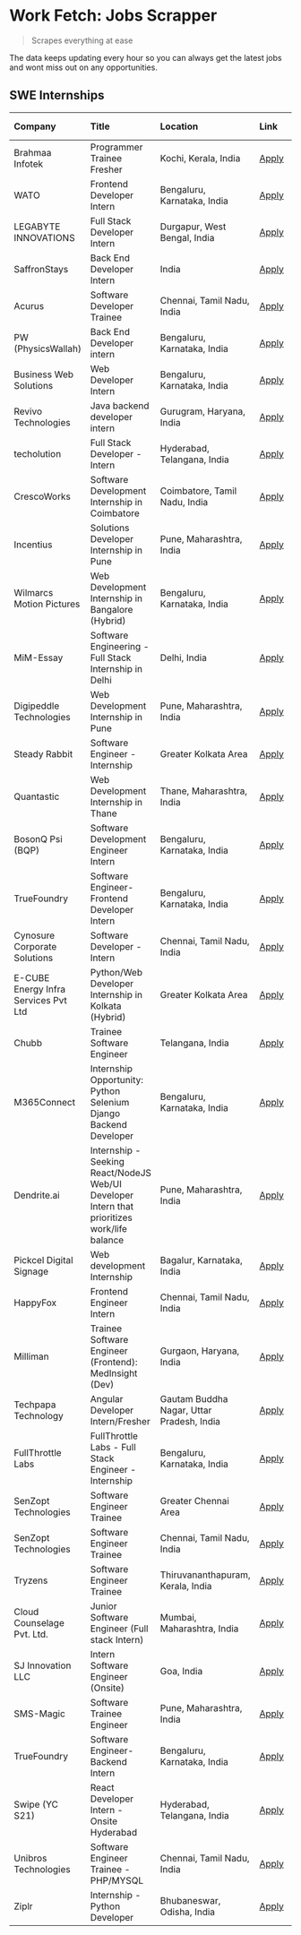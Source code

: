 # Work Fetch: Jobs Scrapper
> Scrapes everything at ease

The data keeps updating every hour so you can always get the latest jobs and wont miss out on any opportunities.

## SWE Internships
<!--START_SECTION:workfetch-->
| Company                              | Title                                                                                        | Location                                  | Link                                                                                                                                                                                                                                                                                                        | Date Posted   |
|:-------------------------------------|:---------------------------------------------------------------------------------------------|:------------------------------------------|:------------------------------------------------------------------------------------------------------------------------------------------------------------------------------------------------------------------------------------------------------------------------------------------------------------|:--------------|
| Brahmaa Infotek                      | Programmer Trainee  Fresher                                                                  | Kochi, Kerala, India                      | [Apply](https://in.linkedin.com/jobs/view/programmer-trainee-fresher-at-brahmaa-infotek-3909034284?position=44&pageNum=0&refId=jyNtg9TgqAYPiWJrHXpmCg%3D%3D&trackingId=QXcMkRRyjWS4KcYPf3jiFQ%3D%3D&trk=public_jobs_jserp-result_search-card)                                                               | 2024-04-25    |
| WATO                                 | Frontend Developer Intern                                                                    | Bengaluru, Karnataka, India               | [Apply](https://in.linkedin.com/jobs/view/frontend-developer-intern-at-wato-3880100342?position=36&pageNum=0&refId=jyNtg9TgqAYPiWJrHXpmCg%3D%3D&trackingId=PSDcuh4rwf0boA6mN%2BS9Ew%3D%3D&trk=public_jobs_jserp-result_search-card)                                                                         | 2024-04-24    |
| LEGABYTE INNOVATIONS                 | Full Stack Developer Intern                                                                  | Durgapur, West Bengal, India              | [Apply](https://in.linkedin.com/jobs/view/full-stack-developer-intern-at-legabyte-innovations-3909242720?position=57&pageNum=0&refId=jyNtg9TgqAYPiWJrHXpmCg%3D%3D&trackingId=b5SK6mi3r52JA6cuA4VXuQ%3D%3D&trk=public_jobs_jserp-result_search-card)                                                         | 2024-04-24    |
| SaffronStays                         | Back End Developer Intern                                                                    | India                                     | [Apply](https://in.linkedin.com/jobs/view/back-end-developer-intern-at-saffronstays-3904615385?position=10&pageNum=0&refId=jyNtg9TgqAYPiWJrHXpmCg%3D%3D&trackingId=6FWrc6vTHWce8E5wJTKwcA%3D%3D&trk=public_jobs_jserp-result_search-card)                                                                   | 2024-04-23    |
| Acurus                               | Software Developer Trainee                                                                   | Chennai, Tamil Nadu, India                | [Apply](https://in.linkedin.com/jobs/view/software-developer-trainee-at-acurus-3907363844?position=23&pageNum=0&refId=jyNtg9TgqAYPiWJrHXpmCg%3D%3D&trackingId=sTL%2Bja4gWds8EfVke9G6zg%3D%3D&trk=public_jobs_jserp-result_search-card)                                                                      | 2024-04-23    |
| PW (PhysicsWallah)                   | Back End Developer intern                                                                    | Bengaluru, Karnataka, India               | [Apply](https://in.linkedin.com/jobs/view/back-end-developer-intern-at-pw-physicswallah-3907293630?position=22&pageNum=0&refId=jyNtg9TgqAYPiWJrHXpmCg%3D%3D&trackingId=4y4UiqOOG2VooavbYjlBNQ%3D%3D&trk=public_jobs_jserp-result_search-card)                                                               | 2024-04-22    |
| Business Web Solutions               | Web Developer Intern                                                                         | Bengaluru, Karnataka, India               | [Apply](https://in.linkedin.com/jobs/view/web-developer-intern-at-business-web-solutions-3906717928?position=16&pageNum=0&refId=jyNtg9TgqAYPiWJrHXpmCg%3D%3D&trackingId=C1J%2FY5UdgNfEif5jcii7%2FA%3D%3D&trk=public_jobs_jserp-result_search-card)                                                          | 2024-04-20    |
| Revivo Technologies                  | Java backend developer intern                                                                | Gurugram, Haryana, India                  | [Apply](https://in.linkedin.com/jobs/view/java-backend-developer-intern-at-revivo-technologies-3906034446?position=25&pageNum=0&refId=jyNtg9TgqAYPiWJrHXpmCg%3D%3D&trackingId=VMNdrvfz3x5Y51tAyLVjWQ%3D%3D&trk=public_jobs_jserp-result_search-card)                                                        | 2024-04-19    |
| techolution                          | Full Stack Developer - Intern                                                                | Hyderabad, Telangana, India               | [Apply](https://in.linkedin.com/jobs/view/full-stack-developer-intern-at-techolution-3904814977?position=26&pageNum=0&refId=jyNtg9TgqAYPiWJrHXpmCg%3D%3D&trackingId=eTMh8KSFadMAlsa%2B8R4htA%3D%3D&trk=public_jobs_jserp-result_search-card)                                                                | 2024-04-18    |
| CrescoWorks                          | Software Development Internship in Coimbatore                                                | Coimbatore, Tamil Nadu, India             | [Apply](https://in.linkedin.com/jobs/view/software-development-internship-in-coimbatore-at-crescoworks-3904327953?position=6&pageNum=0&refId=jyNtg9TgqAYPiWJrHXpmCg%3D%3D&trackingId=ocw1F4KQLpSXgh0HMj2wZg%3D%3D&trk=public_jobs_jserp-result_search-card)                                                 | 2024-04-17    |
| Incentius                            | Solutions Developer Internship in Pune                                                       | Pune, Maharashtra, India                  | [Apply](https://in.linkedin.com/jobs/view/solutions-developer-internship-in-pune-at-incentius-3904329499?position=14&pageNum=0&refId=jyNtg9TgqAYPiWJrHXpmCg%3D%3D&trackingId=bEuR1g2wJHCfNug%2FdCf7cg%3D%3D&trk=public_jobs_jserp-result_search-card)                                                       | 2024-04-17    |
| Wilmarcs Motion Pictures             | Web Development Internship in Bangalore (Hybrid)                                             | Bengaluru, Karnataka, India               | [Apply](https://in.linkedin.com/jobs/view/web-development-internship-in-bangalore-hybrid-at-wilmarcs-motion-pictures-3904333111?position=31&pageNum=0&refId=jyNtg9TgqAYPiWJrHXpmCg%3D%3D&trackingId=o2sqEJ%2BptmGsOY5wDckS2g%3D%3D&trk=public_jobs_jserp-result_search-card)                                | 2024-04-17    |
| MiM-Essay                            | Software Engineering - Full Stack Internship in Delhi                                        | Delhi, India                              | [Apply](https://in.linkedin.com/jobs/view/software-engineering-full-stack-internship-in-delhi-at-mim-essay-3901647332?position=18&pageNum=0&refId=jyNtg9TgqAYPiWJrHXpmCg%3D%3D&trackingId=IaFN2xiWBaYFP%2FrvFonF1g%3D%3D&trk=public_jobs_jserp-result_search-card)                                          | 2024-04-15    |
| Digipeddle Technologies              | Web Development Internship in Pune                                                           | Pune, Maharashtra, India                  | [Apply](https://in.linkedin.com/jobs/view/web-development-internship-in-pune-at-digipeddle-technologies-3898605884?position=32&pageNum=0&refId=jyNtg9TgqAYPiWJrHXpmCg%3D%3D&trackingId=JrCUSC4oCRQUk3PP33ZSfA%3D%3D&trk=public_jobs_jserp-result_search-card)                                               | 2024-04-13    |
| Steady Rabbit                        | Software Engineer - Internship                                                               | Greater Kolkata Area                      | [Apply](https://in.linkedin.com/jobs/view/software-engineer-internship-at-steady-rabbit-3885171077?position=5&pageNum=0&refId=jyNtg9TgqAYPiWJrHXpmCg%3D%3D&trackingId=FyiXhipbeyFJQ70EKp3v5g%3D%3D&trk=public_jobs_jserp-result_search-card)                                                                | 2024-04-08    |
| Quantastic                           | Web Development Internship in Thane                                                          | Thane, Maharashtra, India                 | [Apply](https://in.linkedin.com/jobs/view/web-development-internship-in-thane-at-quantastic-3888221292?position=51&pageNum=0&refId=jyNtg9TgqAYPiWJrHXpmCg%3D%3D&trackingId=OQ9%2B82jgm2MDY31Xq9aypw%3D%3D&trk=public_jobs_jserp-result_search-card)                                                         | 2024-04-08    |
| BosonQ Psi (BQP)                     | Software Development Engineer Intern                                                         | Bengaluru, Karnataka, India               | [Apply](https://in.linkedin.com/jobs/view/software-development-engineer-intern-at-bosonq-psi-bqp-3888328596?position=21&pageNum=0&refId=jyNtg9TgqAYPiWJrHXpmCg%3D%3D&trackingId=cro9eoz9mH5S17zPnD8dZw%3D%3D&trk=public_jobs_jserp-result_search-card)                                                      | 2024-04-06    |
| TrueFoundry                          | Software Engineer- Frontend Developer Intern                                                 | Bengaluru, Karnataka, India               | [Apply](https://in.linkedin.com/jobs/view/software-engineer-frontend-developer-intern-at-truefoundry-3887320206?position=12&pageNum=0&refId=jyNtg9TgqAYPiWJrHXpmCg%3D%3D&trackingId=Vf0nsb2y7NeS0lBQC8kwVQ%3D%3D&trk=public_jobs_jserp-result_search-card)                                                  | 2024-04-05    |
| Cynosure Corporate Solutions         | Software Developer -Intern                                                                   | Chennai, Tamil Nadu, India                | [Apply](https://in.linkedin.com/jobs/view/software-developer-intern-at-cynosure-corporate-solutions-3884767755?position=15&pageNum=0&refId=jyNtg9TgqAYPiWJrHXpmCg%3D%3D&trackingId=B%2BLaou4d9ayzACXecJMQLA%3D%3D&trk=public_jobs_jserp-result_search-card)                                                 | 2024-04-04    |
| E-CUBE Energy Infra Services Pvt Ltd | Python/Web Developer Internship in Kolkata (Hybrid)                                          | Greater Kolkata Area                      | [Apply](https://in.linkedin.com/jobs/view/python-web-developer-internship-in-kolkata-hybrid-at-e-cube-energy-infra-services-pvt-ltd-3882160442?position=7&pageNum=0&refId=jyNtg9TgqAYPiWJrHXpmCg%3D%3D&trackingId=qnGZL5Uer8uhtWQhRcu5mw%3D%3D&trk=public_jobs_jserp-result_search-card)                    | 2024-04-02    |
| Chubb                                | Trainee Software Engineer                                                                    | Telangana, India                          | [Apply](https://in.linkedin.com/jobs/view/trainee-software-engineer-at-chubb-3909641440?position=4&pageNum=0&refId=jyNtg9TgqAYPiWJrHXpmCg%3D%3D&trackingId=3sLI7aCCaGT%2BotB%2FYGJIOg%3D%3D&trk=public_jobs_jserp-result_search-card)                                                                       | 2024-03-30    |
| M365Connect                          | Internship Opportunity: Python Selenium Django Backend Developer                             | Bengaluru, Karnataka, India               | [Apply](https://in.linkedin.com/jobs/view/internship-opportunity-python-selenium-django-backend-developer-at-m365connect-3868219387?position=60&pageNum=0&refId=jyNtg9TgqAYPiWJrHXpmCg%3D%3D&trackingId=9ivgPirpxgYSxUG8jTGKeA%3D%3D&trk=public_jobs_jserp-result_search-card)                              | 2024-03-24    |
| Dendrite.ai                          | Internship - Seeking React/NodeJS Web/UI Developer Intern that prioritizes work/life balance | Pune, Maharashtra, India                  | [Apply](https://in.linkedin.com/jobs/view/internship-seeking-react-nodejs-web-ui-developer-intern-that-prioritizes-work-life-balance-at-dendrite-ai-3853583200?position=30&pageNum=0&refId=jyNtg9TgqAYPiWJrHXpmCg%3D%3D&trackingId=uAkSLT%2BmODHCHGAwxbMCCg%3D%3D&trk=public_jobs_jserp-result_search-card) | 2024-03-12    |
| Pickcel Digital Signage              | Web development Internship                                                                   | Bagalur, Karnataka, India                 | [Apply](https://in.linkedin.com/jobs/view/web-development-internship-at-pickcel-digital-signage-3849506118?position=49&pageNum=0&refId=jyNtg9TgqAYPiWJrHXpmCg%3D%3D&trackingId=NftoIG6ZNKMSaSHhi2WQwQ%3D%3D&trk=public_jobs_jserp-result_search-card)                                                       | 2024-03-08    |
| HappyFox                             | Frontend Engineer Intern                                                                     | Chennai, Tamil Nadu, India                | [Apply](https://in.linkedin.com/jobs/view/frontend-engineer-intern-at-happyfox-3848357951?position=47&pageNum=0&refId=jyNtg9TgqAYPiWJrHXpmCg%3D%3D&trackingId=EVKxwnlRhnGZBGxdYaEnUg%3D%3D&trk=public_jobs_jserp-result_search-card)                                                                        | 2024-03-07    |
| Milliman                             | Trainee Software Engineer (Frontend): MedInsight (Dev)                                       | Gurgaon, Haryana, India                   | [Apply](https://in.linkedin.com/jobs/view/trainee-software-engineer-frontend-medinsight-dev-at-milliman-3792874280?position=9&pageNum=0&refId=jyNtg9TgqAYPiWJrHXpmCg%3D%3D&trackingId=%2BU5PugOkIdBLaTIRkK5hXA%3D%3D&trk=public_jobs_jserp-result_search-card)                                              | 2024-03-01    |
| Techpapa Technology                  | Angular Developer Intern/Fresher                                                             | Gautam Buddha Nagar, Uttar Pradesh, India | [Apply](https://in.linkedin.com/jobs/view/angular-developer-intern-fresher-at-techpapa-technology-3834305862?position=53&pageNum=0&refId=jyNtg9TgqAYPiWJrHXpmCg%3D%3D&trackingId=kLL6Toja7vumTXD1%2Bipp2Q%3D%3D&trk=public_jobs_jserp-result_search-card)                                                   | 2024-02-20    |
| FullThrottle Labs                    | FullThrottle Labs - Full Stack Engineer - Internship                                         | Bengaluru, Karnataka, India               | [Apply](https://in.linkedin.com/jobs/view/fullthrottle-labs-full-stack-engineer-internship-at-fullthrottle-labs-3829636016?position=50&pageNum=0&refId=jyNtg9TgqAYPiWJrHXpmCg%3D%3D&trackingId=mepeSnSReqQ5ktI2b%2BPbdQ%3D%3D&trk=public_jobs_jserp-result_search-card)                                     | 2024-02-17    |
| SenZopt Technologies                 | Software Engineer Trainee                                                                    | Greater Chennai Area                      | [Apply](https://in.linkedin.com/jobs/view/software-engineer-trainee-at-senzopt-technologies-3827688781?position=29&pageNum=0&refId=jyNtg9TgqAYPiWJrHXpmCg%3D%3D&trackingId=bOiJtX28JalNdBdVc%2BtMqw%3D%3D&trk=public_jobs_jserp-result_search-card)                                                         | 2024-02-12    |
| SenZopt Technologies                 | Software Engineer Trainee                                                                    | Chennai, Tamil Nadu, India                | [Apply](https://in.linkedin.com/jobs/view/software-engineer-trainee-at-senzopt-technologies-3827686880?position=46&pageNum=0&refId=jyNtg9TgqAYPiWJrHXpmCg%3D%3D&trackingId=gJlxtk3%2F6ZqqRp0DNukgYg%3D%3D&trk=public_jobs_jserp-result_search-card)                                                         | 2024-02-12    |
| Tryzens                              | Software Engineer Trainee                                                                    | Thiruvananthapuram, Kerala, India         | [Apply](https://in.linkedin.com/jobs/view/software-engineer-trainee-at-tryzens-3809363491?position=34&pageNum=0&refId=jyNtg9TgqAYPiWJrHXpmCg%3D%3D&trackingId=zmLRJgdg3LFUP5zfTwKDMw%3D%3D&trk=public_jobs_jserp-result_search-card)                                                                        | 2024-01-18    |
| Cloud Counselage Pvt. Ltd.           | Junior Software Engineer (Full stack Intern)                                                 | Mumbai, Maharashtra, India                | [Apply](https://in.linkedin.com/jobs/view/junior-software-engineer-full-stack-intern-at-cloud-counselage-pvt-ltd-3803132814?position=24&pageNum=0&refId=jyNtg9TgqAYPiWJrHXpmCg%3D%3D&trackingId=7uu048sK4L0zY6AEGpdWjw%3D%3D&trk=public_jobs_jserp-result_search-card)                                      | 2024-01-11    |
| SJ Innovation LLC                    | Intern Software Engineer (Onsite)                                                            | Goa, India                                | [Apply](https://in.linkedin.com/jobs/view/intern-software-engineer-onsite-at-sj-innovation-llc-3799959011?position=40&pageNum=0&refId=jyNtg9TgqAYPiWJrHXpmCg%3D%3D&trackingId=dQfTxmGG2a%2FsAK0kgloGmg%3D%3D&trk=public_jobs_jserp-result_search-card)                                                      | 2024-01-11    |
| SMS-Magic                            | Software Trainee Engineer                                                                    | Pune, Maharashtra, India                  | [Apply](https://in.linkedin.com/jobs/view/software-trainee-engineer-at-sms-magic-3761409781?position=27&pageNum=0&refId=jyNtg9TgqAYPiWJrHXpmCg%3D%3D&trackingId=zoGONEVJtj4Y15m7ERmqkQ%3D%3D&trk=public_jobs_jserp-result_search-card)                                                                      | 2023-11-16    |
| TrueFoundry                          | Software Engineer-Backend Intern                                                             | Bengaluru, Karnataka, India               | [Apply](https://in.linkedin.com/jobs/view/software-engineer-backend-intern-at-truefoundry-3779508170?position=28&pageNum=0&refId=jyNtg9TgqAYPiWJrHXpmCg%3D%3D&trackingId=9KH4AwglrirFKzLErIq4qQ%3D%3D&trk=public_jobs_jserp-result_search-card)                                                             | 2023-11-10    |
| Swipe (YC S21)                       | React Developer Intern - Onsite Hyderabad                                                    | Hyderabad, Telangana, India               | [Apply](https://in.linkedin.com/jobs/view/react-developer-intern-onsite-hyderabad-at-swipe-yc-s21-3737600089?position=35&pageNum=0&refId=jyNtg9TgqAYPiWJrHXpmCg%3D%3D&trackingId=HTh255stoTFl70g3qOTKhQ%3D%3D&trk=public_jobs_jserp-result_search-card)                                                     | 2023-10-13    |
| Unibros Technologies                 | Software Engineer Trainee - PHP/MYSQL                                                        | Chennai, Tamil Nadu, India                | [Apply](https://in.linkedin.com/jobs/view/software-engineer-trainee-php-mysql-at-unibros-technologies-3656599241?position=33&pageNum=0&refId=jyNtg9TgqAYPiWJrHXpmCg%3D%3D&trackingId=7ufQDdKSA2JoCdBW6frOkQ%3D%3D&trk=public_jobs_jserp-result_search-card)                                                 | 2023-06-12    |
| Ziplr                                | Internship - Python Developer                                                                | Bhubaneswar, Odisha, India                | [Apply](https://in.linkedin.com/jobs/view/internship-python-developer-at-ziplr-3645677592?position=58&pageNum=0&refId=jyNtg9TgqAYPiWJrHXpmCg%3D%3D&trackingId=KFYTWTnPh2k%2BdkIYG1FrRA%3D%3D&trk=public_jobs_jserp-result_search-card)                                                                      | 2023-06-02    |
<!--END_SECTION:workfetch-->
